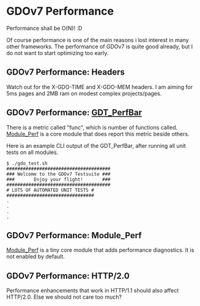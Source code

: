 # GDOv7 Performance

Performance shall be O(N)! :D

Of course performance is one of the main reasons i lost interest in many other frameworks.
The performance of GDOv7 is quite good already,
but I do not want to start optimizing too early.


## GDOv7 Performance: Headers

Watch out for the X-GDO-TIME and X-GDO-MEM headers.
I am aiming for 5ms pages and 2MB ram on modest complex projects/pages.


## GDOv7 Performance: [GDT_PerfBar](../GDO/Perf/GDT_PerfBar.php)

There is a metric called "func",
which is number of functions called.
[Module_Perf](../GDO/Perf/)
is a core module that does report this metric beside others.

Here is an example CLI output of the GDT_PerfBar,
after running all unit tests on all modules.


    $ ./gdo_test.sh
    ######################################
    ### Welcome to the GDOv7 Testsuite ###
    ###       Enjoy your flight!       ###
    ######################################
    # LOTS OF AUTOMATED UNIT TESTS #
    ################################
    .
    .
    .
    .
    
    
    
    
## GDOv7 Performance: Module_Perf

[Module_Perf](../GDO/Perf/Module_Perf.php) is a tiny core module that adds performance diagnostics. It is not enabled by default.


## GDOv7 Performance: HTTP/2.0

Performance enhancements that work in HTTP/1.1 should also affect HTTP/2.0. Else we should not care too much?
